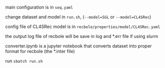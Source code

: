 main configuration is in `seq.yaml`

change dataset and model in `run.sh`, (`--model=SGL` or `--model=CL4SRec`)

config file of CL4SRec model is in `recbole/properties/model/CL4SRec.yaml`

the output log file of recbole will be save in log and *.err file if using slurm

converter.ipynb is a jupyter notebook that converts dataset into proper format for recbole (the *.inter file)

run `sbatch run.sh`